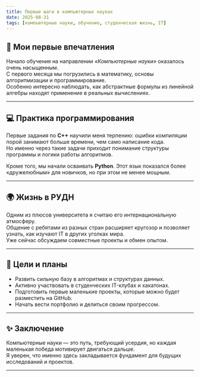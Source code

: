 ```yaml
---
title: Первые шаги в компьютерных науках
date: 2025-08-31
tags: [компьютерные науки, обучение, студенческая жизнь, IT]
---
```


## 📌 Мои первые впечатления

Начало обучения на направлении *«Компьютерные науки»* оказалось очень насыщенным.  
С первого месяца мы погрузились в математику, основы алгоритмизации и программирование.  
Особенно интересно наблюдать, как абстрактные формулы из линейной алгебры находят применение в реальных вычислениях.  

---

## 💻 Практика программирования

Первые задания по **C++** научили меня терпению: ошибки компиляции порой занимают больше времени, чем само написание кода.  
Но именно через такие задачи приходит понимание структуры программы и логики работы алгоритмов.  

Кроме того, мы начали осваивать **Python**. Этот язык показался более «дружелюбным» для новичков, но при этом не менее мощным.  

---

## 🌍 Жизнь в РУДН

Одним из плюсов университета я считаю его интернациональную атмосферу.  
Общение с ребятами из разных стран расширяет кругозор и позволяет узнать, как изучают IT в других уголках мира.  
Уже сейчас обсуждаем совместные проекты и обмен опытом.  

---

## 🚀 Цели и планы

- Развить сильную базу в алгоритмах и структурах данных.  
- Активно участвовать в студенческих IT-клубах и хакатонах.  
- Подготовить первые маленькие проекты, которые можно будет разместить на GitHub.  
- Начать вести портфолио и делиться своим прогрессом.  

---

## ✨ Заключение

Компьютерные науки — это путь, требующий усердия, но каждая маленькая победа мотивирует двигаться дальше.  
Я уверен, что именно здесь закладывается фундамент для будущих исследований и проектов.  

---

